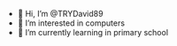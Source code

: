 - 👋 Hi, I’m @TRYDavid89
- 👀 I’m interested in computers
- 🌱 I’m currently learning in primary school

<!---
TRYDavid89/TRYDavid89 is a ✨ special ✨ repository because its `README.md` (this file) appears on your GitHub profile.
You can click the Preview link to take a look at your changes.
--->
